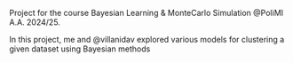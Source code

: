 Project for the course Bayesian Learning & MonteCarlo Simulation @PoliMI A.A. 2024/25.

In this project, me and @villanidav explored various models for clustering a given dataset using Bayesian methods
